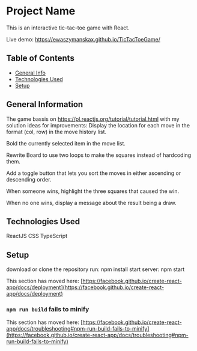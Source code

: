 # Project Name
This is an interactive tic-tac-toe game with React.

Live demo: https://ewaszymanskax.github.io/TicTacToeGame/

## Table of Contents
* [General Info](#general-information)
* [Technologies Used](#technologies-used)
* [Setup](#setup)

## General Information
The game bassis on https://pl.reactjs.org/tutorial/tutorial.html with my solution ideas for improvements:
Display the location for each move in the format (col, row) in the move history list.

Bold the currently selected item in the move list.

Rewrite Board to use two loops to make the squares instead of hardcoding them.

Add a toggle button that lets you sort the moves in either ascending or descending order.

When someone wins, highlight the three squares that caused the win.

When no one wins, display a message about the result being a draw.

## Technologies Used
ReactJS
CSS
TypeScript 


## Setup
download or clone the repository run: npm install start server: npm start

This section has moved here: [https://facebook.github.io/create-react-app/docs/deployment](https://facebook.github.io/create-react-app/docs/deployment)

### `npm run build` fails to minify

This section has moved here: [https://facebook.github.io/create-react-app/docs/troubleshooting#npm-run-build-fails-to-minify](https://facebook.github.io/create-react-app/docs/troubleshooting#npm-run-build-fails-to-minify)
